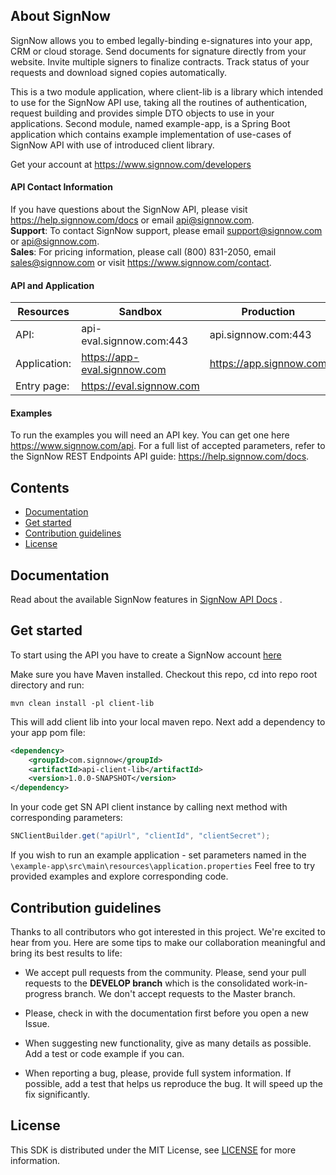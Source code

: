 ## About SignNow

SignNow allows you to embed legally-binding e-signatures into your app, CRM or cloud storage. Send documents for signature directly from your website. Invite multiple signers to finalize contracts. Track status of your requests and download signed copies automatically.

This is a two module application, where client-lib is a library which intended to use for the SignNow API use, taking all the routines of authentication, request building and provides simple DTO objects to use in your applications. Second module, named example-app, is a Spring Boot application which contains example implementation of use-cases of SignNow API with use of introduced client library.

Get your account at https://www.signnow.com/developers

#### API Contact Information
If you have questions about the SignNow API, please visit https://help.signnow.com/docs or email api@signnow.com.<br>
**Support**: To contact SignNow support, please email support@signnow.com or api@signnow.com.<br>
**Sales**: For pricing information, please call (800) 831-2050, email sales@signnow.com or visit https://www.signnow.com/contact.

#### API and Application
| Resources | Sandbox | Production |
| --- | --- | --- |
| API: | api-eval.signnow.com:443 | api.signnow.com:443 |
| Application: | https://app-eval.signnow.com | https://app.signnow.com |
| Entry page: | https://eval.signnow.com |

#### Examples 
To run the examples you will need an API key. You can get one here https://www.signnow.com/api. For a full list of accepted parameters, refer to the SignNow REST Endpoints API guide: https://help.signnow.com/docs.

## Contents

- [Documentation](#documentation)
- [Get started](#get-started)
- [Contribution guidelines](#contribution-guidelines)
- [License](#license)

## <a name="documentation"></a>Documentation

Read about the available SignNow features in [SignNow API Docs](https://help.signnow.com) .

## <a name="get-started"></a>Get started
To start using the API you have to create a SignNow account [here](https://www.signnow.com/developers)

Make sure you have Maven installed. Checkout this repo, cd into repo root directory and run:
```
mvn clean install -pl client-lib
```
This will add client lib into your local maven repo. Next add a dependency to your app pom file:
```xml
<dependency>
    <groupId>com.signnow</groupId>
    <artifactId>api-client-lib</artifactId>
    <version>1.0.0-SNAPSHOT</version>
</dependency>   
```

In your code get SN API client instance by calling next method with corresponding parameters:
```java
SNClientBuilder.get("apiUrl", "clientId", "clientSecret");
```

If you wish to run an example application - set parameters named in the ```\example-app\src\main\resources\application.properties```
Feel free to try provided examples and explore corresponding code.


## <a name="contribution-guidelines"></a>Contribution guidelines
Thanks to all contributors who got interested in this project. We're excited to hear from you. Here are some tips to make our collaboration meaningful and bring its best results to life:

* We accept pull requests from the community. Please, send your pull requests to the **DEVELOP branch** which is the consolidated work-in-progress branch. We don't accept requests to the Master branch.

* Please, check in with the documentation first before you open a new Issue.

* When suggesting new functionality, give as many details as possible. Add a test or code example if you can.

* When reporting a bug, please, provide full system information. If possible, add a test that helps us reproduce the bug. It will speed up the fix significantly.


## <a name="license"></a>License

This SDK is distributed under the MIT License,  see [LICENSE](https://github.com/signnow/SignNowJavaAPiClient/LICENSE) for more information.

